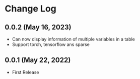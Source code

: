 Change Log
============

0.0.2 (May 16, 2023)
----------------------
- Can now display information of multiple variables in a table
- Support torch, tensorflow ans sparse

0.0.1 (May 22, 2022)
----------------------
- First Release